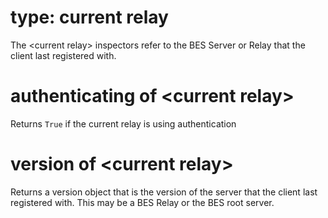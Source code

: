 # type: current relay

The &lt;current relay&gt; inspectors refer to the BES Server or Relay that the client last registered with.

# authenticating of &lt;current relay&gt;

Returns `True` if the current relay is using authentication

# version of &lt;current relay&gt;

Returns a version object that is the version of the server that the client last registered with. This may be a BES Relay or the BES root server.
